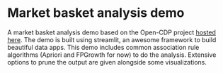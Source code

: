# Market basket analysis demo
A market basket analysis demo based on the Open-CDP project [hosted here](https://share.streamlit.io/hassanj47/market_basket_analysis/app.py). The demo is built using streamlit, an awesome framework to build beautiful data apps. This demo includes common association rule algorithms (Apriori and FPGrowth for now) to do the analysis. Extensive options to prune the output are given alongside some visualizations.
